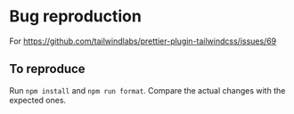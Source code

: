# Bug reproduction

For https://github.com/tailwindlabs/prettier-plugin-tailwindcss/issues/69

## To reproduce

Run `npm install` and `npm run format`. Compare the actual changes with the
expected ones.

